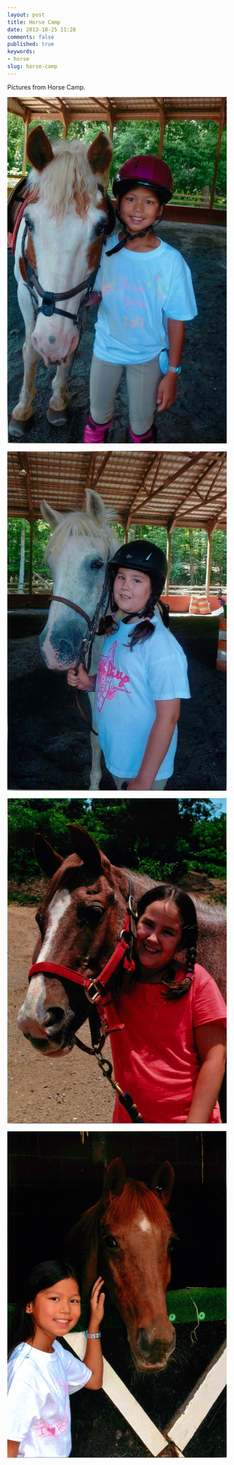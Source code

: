 ```yaml
---
layout: post
title: Horse Camp
date: 2013-10-25 11:28
comments: false
published: true
keywords:
- horse
slug: horse-camp
---
```

Pictures from Horse Camp.

![](/assets/images/2013/2013-06-28/horse-camp-2013-06-28-at-18-51-23-1.jpg "Horse Camp" )

![](/assets/images/2013/2013-06-28/horse-camp-2013-06-28-at-18-51-23.jpg "Horse Camp" )

![](/assets/images/2013/2013-07-12/horse-camp-2013-07-12-at-20-34-18-1.jpg "Horse Camp" )

![](/assets/images/2013/2013-07-12/horse-camp-2013-07-12-at-20-34-18.jpg "Horse Camp" )
